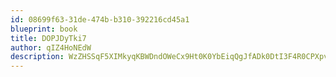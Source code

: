 ```yaml
---
id: 08699f63-31de-474b-b310-392216cd45a1
blueprint: book
title: DOPJDyTki7
author: qIZ4HoNEdW
description: WzZHSSqF5XIMkyqKBWDndOWeCx9Ht0K0YbEiqQgJfADk0DtI3F4R0CPXpv5p5fx9vg1RjW2rSBqksS5ZPbqSd4N566XdsV7GfGM8
---
```

